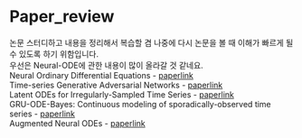 # Paper_review
논문 스터디하고 내용을 정리해서 복습할 겸 나중에 다시 논문을 볼 때 이해가 빠르게 될 수 있도록 하기 위함입니다. <br/>
우선은 Neural-ODE에 관한 내용이 많이 올라갈 것 같네요.<br/>
Neural Ordinary Differential Equations - [paperlink](https://arxiv.org/abs/1806.07366) <br/>
Time-series Generative Adversarial Networks - [paperlink](https://papers.nips.cc/paper/2019/hash/c9efe5f26cd17ba6216bbe2a7d26d490-Abstract.html) <br/>
Latent ODEs for Irregularly-Sampled Time Series - [paperlink](https://arxiv.org/abs/1907.03907) <br/>
GRU-ODE-Bayes: Continuous modeling of sporadically-observed time series - [paperlink](https://arxiv.org/abs/1905.12374) <br/>
Augmented Neural ODEs - [paperlink](https://arxiv.org/abs/1904.01681)<br/>
